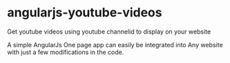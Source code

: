 # angularjs-youtube-videos
Get youtube videos using youtube channelid to display on your website

A simple AngularJs One page app can easily be integrated into Any website with just a few modifications in the code.

<!--<a href="">Demo </a>-->
